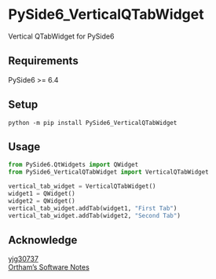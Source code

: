 # PySide6_VerticalQTabWidget
Vertical QTabWidget for PySide6

## Requirements
PySide6 >= 6.4

## Setup
`python -m pip install PySide6_VerticalQTabWidget`

## Usage
```python
from PySide6.QtWidgets import QWidget
from PySide6_VerticalQTabWidget import VerticalQTabWidget

vertical_tab_widget = VerticalQTabWidget()
widget1 = QWidget()
widget2 = QWidget()
vertical_tab_widget.addTab(widget1, "First Tab")
vertical_tab_widget.addTab(widget2, "Second Tab")
```
## Acknowledge
[yjg30737]<br>
[Ortham’s Software Notes]

[//]: # (These are reference links used in the body of this note and get stripped out when the markdown processor does its job. There is no need to format nicely because it shouldn't be seen. Thanks SO - http://stackoverflow.com/questions/4823468/store-comments-in-markdown-syntax)

   [yjg30737]: https://github.com/yjg30737/pyqt-vertical-tab-widget
   [Ortham’s Software Notes]: https://ortham.github.io/2022/01/15/qt-vertical-tabs.html